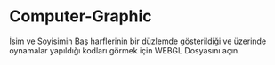 # Computer-Graphic
İsim ve Soyisimin Baş harflerinin bir düzlemde gösterildiği ve üzerinde oynamalar yapıldığı kodları görmek için WEBGL Dosyasını açın.
